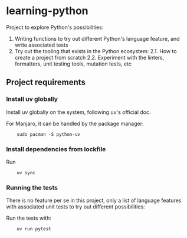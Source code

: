 # learning-python

Project to explore Python's possibilities:

1. Writing functions to try out different Python's language feature, and write associated tests
2. Try out the tooling that exists in the Python ecosystem:
  2.1. How to create a project from scratch
  2.2. Experiment with the linters, formatters, unit testing tools, mutation tests, etc

## Project requirements

### Install uv globally

Install uv globally on the system, following uv's official doc.

For Manjaro, it can be handled by the package manager:

```
    sudo pacman -S python-uv
```

### Install dependencies from lockfile

Run

```
    uv sync
```

### Running the tests

There is no feature per se in this project, only a list of language features with associated unit tests to try out different possibilities:

Run the tests with:

```
    uv run pytest
```